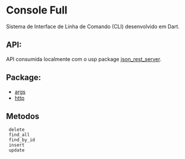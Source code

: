 # Console Full

Sistema de Interface de Linha de Comando (CLI) desenvolvido em Dart.

## API:
API consumida localmente com o usp package [json_rest_server](https://pub.dev/packages/json_rest_server).

## Package:
- [args](https://pub.dev/packages/args)
- [http](https://pub.dev/packages/http)

## Metodos

     delete
     find_all
     find_by_id
     insert
     update
